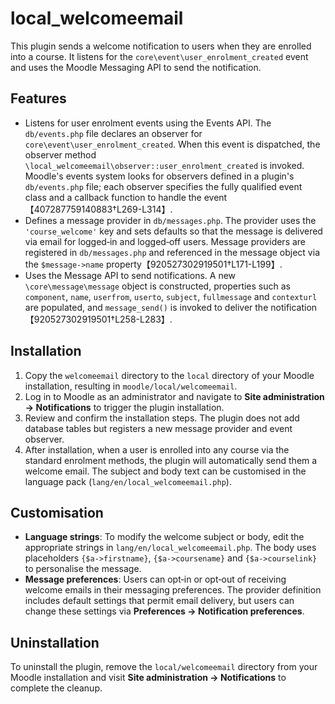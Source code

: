 # local_welcomeemail

This plugin sends a welcome notification to users when they are enrolled into a course. It listens for the `core\event\user_enrolment_created` event and uses the Moodle Messaging API to send the notification.

## Features

- Listens for user enrolment events using the Events API. The `db/events.php` file declares an observer for `core\event\user_enrolment_created`. When this event is dispatched, the observer method `\local_welcomeemail\observer::user_enrolment_created` is invoked. Moodle's events system looks for observers defined in a plugin's `db/events.php` file; each observer specifies the fully qualified event class and a callback function to handle the event【407287759140883†L269-L314】.
- Defines a message provider in `db/messages.php`. The provider uses the `'course_welcome'` key and sets defaults so that the message is delivered via email for logged‑in and logged‑off users. Message providers are registered in `db/messages.php` and referenced in the message object via the `$message->name` property【920527302919501†L171-L199】.
- Uses the Message API to send notifications. A new `\core\message\message` object is constructed, properties such as `component`, `name`, `userfrom`, `userto`, `subject`, `fullmessage` and `contexturl` are populated, and `message_send()` is invoked to deliver the notification【920527302919501†L258-L283】.

## Installation

1. Copy the `welcomeemail` directory to the `local` directory of your Moodle installation, resulting in `moodle/local/welcomeemail`.
2. Log in to Moodle as an administrator and navigate to **Site administration → Notifications** to trigger the plugin installation.
3. Review and confirm the installation steps. The plugin does not add database tables but registers a new message provider and event observer.
4. After installation, when a user is enrolled into any course via the standard enrolment methods, the plugin will automatically send them a welcome email. The subject and body text can be customised in the language pack (`lang/en/local_welcomeemail.php`).

## Customisation

- **Language strings**: To modify the welcome subject or body, edit the appropriate strings in `lang/en/local_welcomeemail.php`. The body uses placeholders `{$a->firstname}`, `{$a->coursename}` and `{$a->courselink}` to personalise the message.
- **Message preferences**: Users can opt‑in or opt‑out of receiving welcome emails in their messaging preferences. The provider definition includes default settings that permit email delivery, but users can change these settings via **Preferences → Notification preferences**.

## Uninstallation

To uninstall the plugin, remove the `local/welcomeemail` directory from your Moodle installation and visit **Site administration → Notifications** to complete the cleanup.

